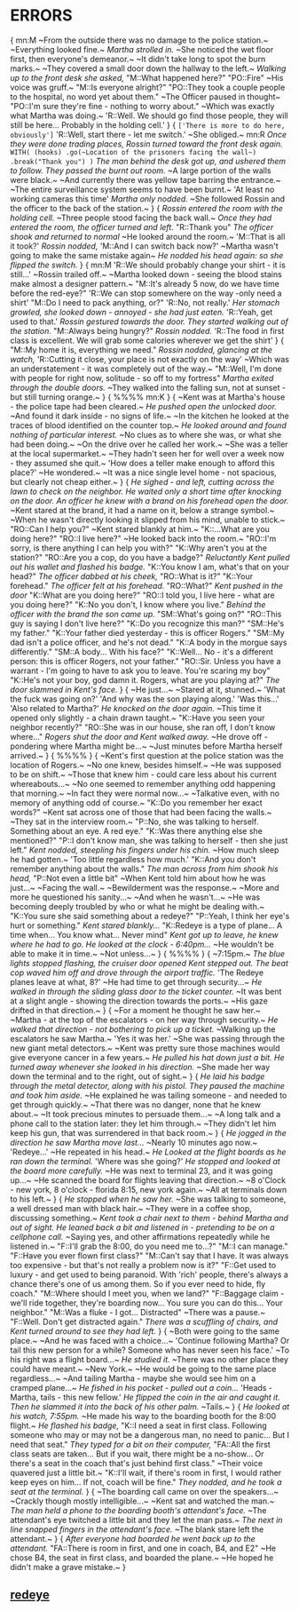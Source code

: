 # ERRORS
{
mn:M
~From the outside there was no damage to the police station.~
~Everything looked fine.~
*Martha strolled in.*
~She noticed the wet floor first, then everyone's demeanor.~
~It didn't take long to spot the burn marks.~
~They covered a small door down the hallway to the left.~
*Walking up to the front desk she asked,*
"M::What happened here?"
"PO::Fire"
~His voice was gruff.~
"M::Is everyone alright?"
"PO::They took a couple people to the hospital, no word yet about them."
~The Officer paused in thought~
"PO::I'm sure they're fine - nothing to worry about."
~Which was exactly what Martha was doing.~
'R::Well.
We should go find those people, they will still be here... 
Probably in the holding cell.'
}
{
`['There is more to do here, obviously']`
'R::Well, start there - let me switch.'
~She obliged.~
mn:R
*Once they were done trading places, Rossin turned toward the front desk again.*
`WITH(
    (hooks)
    .go(~Location of the prisoners facing the wall~)
    .break("Thank you")
    )`
*The man behind the desk got up, and ushered them to follow.*
*They passed the burnt out room.*
~A large portion of the walls were black.~
~And currently there was yellow tape barring the entrance.~
~The entire surveillance system seems to have been burnt.~
'At least no working cameras this time'
*Martha only nodded.*
~She followed Rossin and the officer to the back of the station.~
}
{
*Rossin entered the room with the holding cell.*
~Three people stood facing the back wall.~
*Once they had entered the room, the officer turned and left.*
"R::Thank you"
*The officer shook and returned to normal*
~He looked around the room.~
'M::That is all it took?'
*Rossin nodded,*
'M::And I can switch back now?'
~Martha wasn't going to make the same mistake again~
*He nodded his head again: so she flipped the switch.*
}
{
mn:M
'R::We should probably change your shirt - it is still...'
~Rossin trailed off.~
~Martha looked down - seeing the blood stains make almost a designer pattern.~
"M::It's already 5 now, do we have time before the red-eye?"
'R::We can stop somewhere on the way -only need a shirt'
"M::Do I need to pack anything, or?"
'R::No, not really.'
*Her stomach growled, she looked down - annoyed - she had just eaten.*
'R::Yeah, get used to that.'
*Rossin gestured towards the door.*
*They started walking out of the station.*
"M::Always being hungry?"
*Rossin nodded.*
'R::The food in first class is excellent. 
We will grab some calories wherever we get the shirt'
}
{
"M::My home it is, everything we need."
*Rossin nodded, glancing at the watch,*
'R::Cutting it close, your place is not exactly on the way'
~Which was an understatement - it was completely out of the way.~
"M::Well, I'm done with people for right now, solitude - so off to my fortress"
*Martha exited through the double doors.*
~They walked into the falling sun, not at sunset - but still turning orange.~
}
{
%%%%
mn:K
}
{
~Kent was at Martha's house - the police tape had been cleared.~
*He pushed open the unlocked door.*
~And found it dark inside - no signs of life.~
~In the kitchen he looked at the traces of blood identified on the counter top.~
*He looked around and found nothing of particular interest.*
~No clues as to where she was, or what she had been doing.~
~On the drive over he called her work.~
~She was a teller at the local supermarket.~
~They hadn't seen her for well over a week now - they assumed she quit.~
'How does a teller make enough to afford this place?'
~He wondered.~
~It was a nice single level home - not spacious, but clearly not cheap either.~
}
{
*He sighed - and left, cutting across the lawn to check on the neighbor.*
*He waited only a short time after knocking on the door.*
*An officer he knew with a brand on his forehead open the door.*
~Kent stared at the brand, it had a name on it, below a strange symbol.~
~When he wasn't directly looking it slipped from his mind, unable to stick.~
"RO::Can I help you?"
~Kent stared blankly at him.~
"K::...What are you doing here?"
"RO::I live here?"
~He looked back into the room.~
"RO::I'm sorry, is there anything I can help you with?"
"K::Why aren't you at the station?"
"RO::Are you a cop, do you have a badge?"
*Reluctantly Kent pulled out his wallet and flashed his badge.*
"K::You know I am, what's that on your head?"
*The officer dabbed at his cheek,*
"RO::What is it?"
"K::Your forehead."
*The officer felt at his forehead.*
"RO::What?"
*Kent pushed in the door*
"K::What are you doing here?"
"RO::I told you, I live here - what are you doing here?"
"K::No you don't, I know where you live."
*Behind the officer with the brand the son came up.*
"SM::What's going on?"
"RO::This guy is saying I don't live here?"
"K::Do you recognize this man?"
"SM::He's my father."
"K::Your father died yesterday - this is officer Rogers."
"SM::My dad isn't a police officer, and he's not dead."
"K::A body in the morgue says differently."
"SM::A body...
With his face?"
"K::Well...
No - it's a different person: this is officer Rogers, not your father."
"RO::Sir.
Unless you have a warrant - I'm going to have to ask you to leave.
You're scaring my boy"
"K::He's not your boy, god damn it.
Rogers, what are you playing at?"
*The door slammed in Kent's face.*
}
{
~He just...~
~Stared at it, stunned.~
'What the fuck was going on?'
'And why was the son playing along.'
'Was this...'
'Also related to Martha?'
*He knocked on the door again.*
~This time it opened only slightly - a chain drawn taught.~
"K::Have you seen your neighbor recently?"
"RO::She was in our house, she ran off, I don't know where..."
*Rogers shut the door and Kent walked away.*
~He drove off - pondering where Martha might be...~
~Just minutes before Martha herself arrived.~
}
{
%%%%
}
{
~Kent's first question at the police station was the location of Rogers.~
~No one knew, besides himself.~
~He was supposed to be on shift.~
~Those that knew him - could care less about his current whereabouts...~
~No one seemed to remember anything odd happening that morning.~
~In fact they were normal now...~
~Talkative even, with no memory of anything odd of course.~
"K::Do you remember her exact words?"
~Kent sat across one of those that had been facing the walls.~
~They sat in the interview room.~
"P::No, she was talking to herself.
Something about an eye.
A red eye."
"K::Was there anything else she mentioned?"
"P::I don't know man, she was talking to herself - then she just left."
*Kent nodded, steepling his fingers under his chin.*
~How much sleep he had gotten.~
'Too little regardless how much.'
"K::And you don't remember anything about the walls."
*The man across from him shook his head,*
"P::Not even a little bit"
~When Kent told him about how he was just...~
~Facing the wall.~
~Bewilderment was the response.~
~More and more he questioned his sanity...~
~And when he wasn't...~
~He was becoming deeply troubled by who or what he might be dealing with.~
"K::You sure she said something about a redeye?"
"P::Yeah, I think her eye's hurt or something."
*Kent stared blankly...*
"K::Redeye is a type of plane...
A time when...
You know what...
Never mind"
*Kent got up to leave, he knew where he had to go.*
*He looked at the clock - 6:40pm...*
~He wouldn't be able to make it in time.~
~Not unless...~
}
{
%%%%
}
{
~7:15pm.~
*The blue lights stopped flashing, the cruiser door opened*
*Kent stepped out.*
*The beat cop waved him off and drove through the airport traffic.*
'The Redeye planes leave at what, 8?'
~He had time to get through security...~
*He walked in through the sliding glass door to the ticket counter.*
~It was bent at a slight angle - showing the direction towards the ports.~
~His gaze drifted in that direction.~
}
{
~For a moment he thought he saw her.~
~Martha - at the top of the escalators - on her way through security.~
*He walked that direction - not bothering to pick up a ticket.*
~Walking up the escalators he saw Martha.~
'Yes it was her.'
~She was passing through the new giant metal detectors.~
~Kent was pretty sure those machines would give everyone cancer in a few years.~
*He pulled his hat down just a bit.*
*He turned away whenever she looked in his direction.*
~She made her way down the terminal and to the right, out of sight.~
}
{
*He laid his badge through the metal detector, along with his pistol.*
*They paused the machine and took him aside.*
~He explained he was tailing someone - and needed to get through quickly.~
~That there was no danger, none that he knew about.~
~It took precious minutes to persuade them...~
~A long talk and  a phone call to the station later: they let him through.~
~They didn't let him keep his gun, that was surrendered in that back room.~
}
{
*He jogged in the direction he saw Martha move last...*
~Nearly 10 minutes ago now.~
'Redeye...'
~He repeated in his head.~
*He Looked at the flight boards as he ran down the terminal.*
'Where was she going?'
*He stopped and looked at the board more carefully.*
~He was next to terminal 23, and it was going up...~
~He scanned the board for flights leaving that direction.~
~8 o'Clock - new york, 8 o'clock - florida 8:15, new york again.~
~All at terminals down to his left.~
}
{
*He stopped when he saw her.*
~She was talking to someone, a well dressed man with black hair.~
~They were in a coffee shop, discussing something.~
*Kent took a chair next to them - behind Martha and out of sight.*
*He leaned back a bit and listened in - pretending to be on a cellphone call.*
~Saying yes, and other affirmations repeatedly while he listened in.~
"F::I'll grab the 8:00, do you need me to...?"
"M::I can manage."
"F::Have you ever flown first class?"
"M::Can't say that I have. 
It was always too expensive - but that's not really a problem now is it?"
"F::Get used to luxury - and get used to being paranoid. 
With 'rich' people, there's always a chance there's one of us among them. 
So if you ever need to hide, fly coach."
"M::Where should I meet you, when we land?"
"F::Baggage claim - we'll ride together, they're boarding now...
You sure you can do this...
Your neighbor."
"M::Was a fluke - I got...
Distracted"
~There was a pause.~
"F::Well.
Don't get distracted again."
*There was a scuffling of chairs, and Kent turned around to see they had left.*
}
{
~Both were going to the same place.~
~And he was faced with a choice...~
'Continue following Martha? 
Or tail this new person for a while? 
Someone who has never seen his face.'
~To his right was a flight board...~
*He studied it.*
~There was no other place they could have meant.~
~New York.~
~He would be going to the same place regardless...~
~And tailing Martha - maybe she would see him on a cramped plane...~
*He fished in his pocket - pulled out a coin...*
'Heads - Martha, tails - this new fellow.'
*He flipped the coin in the air and caught it.*
*Then he slammed it into the back of his other palm.*
~Tails.~
}
{
*He looked at his watch, 7:55pm.*
~He made his way to the boarding booth for the 8:00 flight.~
*He flashed his badge,*
"K::I need a seat in first class. 
Following someone who may or may not be a dangerous man, no need to panic...
But I need that seat."
*They typed for a bit on their computer,*
"FA::All the first class seats are taken... 
But if you wait, there might be a no-show...
Or there's a seat in the coach that's just behind first class."
~Their voice quavered just a little bit.~
"K::I'll wait, if there's room in first, I would rather keep eyes on him...
If not, coach will be fine."
*They nodded, and he took a seat at the terminal.*
}
{
~The boarding call came on over the speakers...~
~Crackly though mostly intelligible...~
~Kent sat and watched the man.~
*The man held a phone to the boarding booth's attendant's face.*
~The attendant's eye twitched a little bit and they let the man pass.~
*The next in line snapped fingers in the attendant's face.*
~The blank stare left the attendant.~
}
{
*After everyone had boarded he went back up to the attendant.*
"FA::There is room in first, and one in coach, B4, and E2"
~He chose B4, the seat in first class, and boarded the plane.~
~He hoped he didn't make a grave mistake.~
}
## [redeye](redeye.md)
